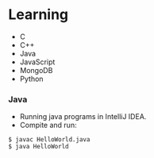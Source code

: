 # Learning

* C
* C++
* Java
* JavaScript
* MongoDB
* Python

### Java

* Running java programs in IntelliJ IDEA.
* Compite and run:
```
$ javac HelloWorld.java
$ java HelloWorld
```

